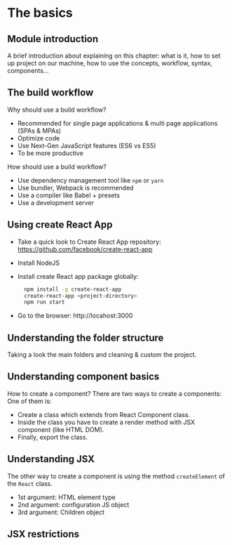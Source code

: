 # The basics

## Module introduction
A brief introduction about explaining on this chapter: what is it, how to set up project on our machine, how to use the concepts, workflow, syntax, components...

## The build workflow  

Why should use a build workflow?
- Recommended for single page applications & multi page applications (SPAs & MPAs)
- Optimize code
- Use Next-Gen JavaScript features (ES6 vs ES5)
- To be more productive

How should use a build workflow?
- Use dependency management tool like `npm` or `yarn`
- Use bundler, Webpack is recommended
- Use a compiler like Babel + presets
- Use a development server

## Using create React App

- Take a quick look to Create React App repository: https://github.com/facebook/create-react-app
- Install NodeJS
- Install create React app package globally:

  ```bash
    npm install -g create-react-app
    create-react-app <project-directory>
    npm run start
  ```
- Go to the browser: http://locahost:3000

## Understanding the folder structure
Taking a look the main folders and cleaning & custom the project.


## Understanding component basics

How to create a component?
There are two ways to create a components:
One of them is:
- Create a class which extends from React Component class.  
- Inside the class you have to create a render method with JSX component (like HTML DOM).
- Finally, export the class. 

## Understanding JSX

The other way to create a component is using the method `createElement` of the `React` class.
- 1st argument: HTML element type
- 2nd argument: configuration JS object
- 3rd argument: Children object

## JSX restrictions


